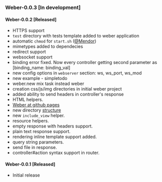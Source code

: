 ### Weber-0.0.3 [In development]

#### Weber-0.0.2 [Released]

  * HTTPS support
  * `test` directory with tests template added to weber application
  * automatic `chmod` for `start.sh` ([@Mendor](https://github.com/Mendor))
  * mimetypes added to dependecies
  * redirect support
  * websocket support
  * binding error fixed. Now every controller getting second parameter as [binding_name: binding_val]
  * new config options in `webserver` section: ws, ws_port, ws_mod
  * new example - simpletodo
  * weber.new mix task instead weber
  * creation css/js/img directories in initial weber project
  * added ability to send headers in controller's response
  * HTML helpers.
  * [Weber at github pages](http://0xax.github.io/weber/index.html)
  * new directory [structure](https://github.com/0xAX/weber/wiki/Weber-project-directory-structure)
  * new `include_view` helper.
  * resource helpers.
  * empty response with headers support.
  * plain text response support.
  * rendering inline template support added.
  * query string parameters.
  * send file in response.
  * controller#action syntax support in router.

#### Weber-0.0.1 [Released]

  * Initial release
